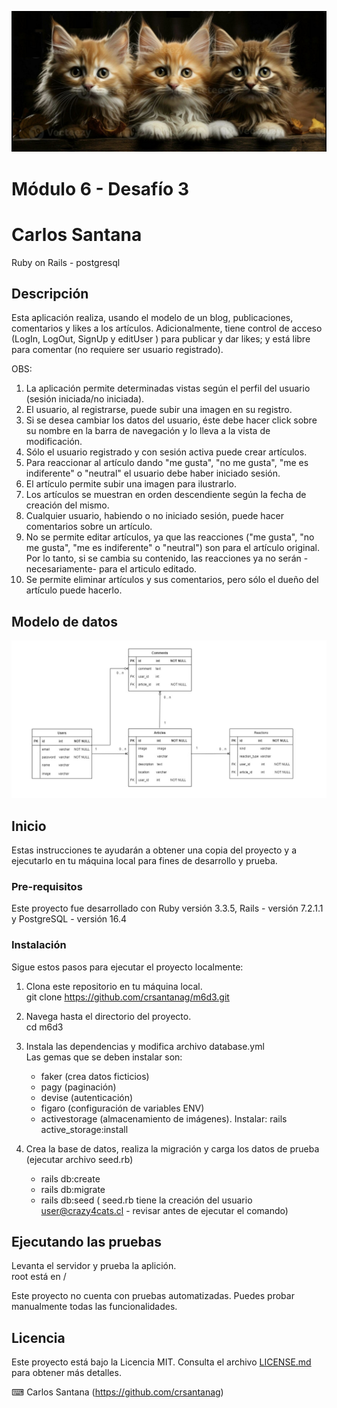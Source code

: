 ![Banner](banner.jpg)  

# Módulo 6 - Desafío 3
# Carlos Santana

Ruby on Rails - postgresql

## Descripción

Esta aplicación realiza, usando el modelo de un blog, publicaciones, comentarios  y likes a los artículos. Adicionalmente, tiene control de acceso (LogIn, LogOut, SignUp y editUser ) para publicar y dar likes; y está libre para comentar (no requiere ser usuario registrado).  
  
OBS:  
   1. La aplicación permite determinadas vistas según el perfil del usuario (sesión iniciada/no iniciada).  
   2. El usuario, al registrarse, puede subir una imagen en su registro.  
   3. Si se desea cambiar los datos del usuario, éste debe hacer click sobre su nombre en la barra de navegación y lo lleva a la vista de modificación.  
   4. Sólo el usuario registrado y con sesión activa puede crear artículos.  
   5. Para reaccionar al artículo dando "me gusta", "no me gusta", "me es indiferente" o "neutral" el usuario debe haber iniciado sesión.  
   6. El artículo permite subir una imagen para ilustrarlo.  
   7. Los artículos se muestran en orden descendiente según la fecha de creación del mismo.  
   8. Cualquier usuario, habiendo o no iniciado sesión, puede hacer comentarios sobre un artículo.  
   9. No se permite editar artículos, ya que las reacciones ("me gusta", "no me gusta", "me es indiferente" o "neutral") son para el artículo original. Por lo tanto, si se cambia su contenido, las reacciones ya no serán -necesariamente- para el articulo editado.  
   10. Se permite eliminar artículos y sus comentarios, pero sólo el dueño del artículo puede hacerlo.  

## Modelo de datos  
  
![Modelo](modelo.jpg)
  
## Inicio
  
Estas instrucciones te ayudarán a obtener una copia del proyecto y a ejecutarlo en tu máquina local para fines de desarrollo y prueba.

### Pre-requisitos
  
Este proyecto fue desarrollado con Ruby versión 3.3.5, Rails - versión 7.2.1.1 y PostgreSQL - versión 16.4

### Instalación
  
Sigue estos pasos para ejecutar el proyecto localmente:
  
1. Clona este repositorio en tu máquina local.  
git clone https://github.com/crsantanag/m6d3.git  
  
2. Navega hasta el directorio del proyecto.  
cd m6d3  
  
3. Instala las dependencias y modifica archivo database.yml  
Las gemas que se deben instalar son:  
   - faker (crea datos ficticios)  
   - pagy  (paginación)   
   - devise (autenticación)
   - figaro (configuración de variables ENV)  
   - activestorage (almacenamiento de imágenes). Instalar: rails active_storage:install  
  
4. Crea la base de datos, realiza la migración y carga los datos de prueba (ejecutar archivo seed.rb)  
    - rails db:create  
    - rails db:migrate  
    - rails db:seed ( seed.rb tiene la creación del usuario user@crazy4cats.cl - revisar antes de ejecutar el comando)  
  
## Ejecutando las pruebas
Levanta el servidor y prueba la aplición.  
root está en /  
  
Este proyecto no cuenta con pruebas automatizadas. Puedes probar manualmente todas las funcionalidades.  
  
## Licencia  
  
Este proyecto está bajo la Licencia MIT. Consulta el archivo [LICENSE.md](LICENSE.md) para obtener más detalles.  
  
⌨ ️Carlos Santana (https://github.com/crsantanag)

